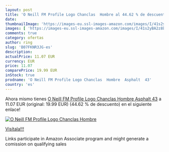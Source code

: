 ```yaml
---
layout: post
title: 'O Neill FM Profile Logo Chanclas  Hombre al 44.62 % de descuento'
date: 
thumbnailImage: 'https://images-eu.ssl-images-amazon.com/images/I/41s2yBA2z8L._SL200_.jpg'
images: [ 'https://images-eu.ssl-images-amazon.com/images/I/41s2yBA2z8L._SL200_.jpg' ]
comments: true
category: ofertas
author: ring
slug: 'B07FKNR3JG-es'
description:
actualPrice: 11.07 EUR
currency: EUR
price: 11.07
comparePrice: 19.99 EUR
inStock: true
prodname: 'O Neill FM Profile Logo Chanclas  Hombre  Asphalt  43'
country: 'es'
---
```


Ahora mismo tienes [O Neill FM Profile Logo Chanclas  Hombre  Asphalt  43](https://www.amazon.es/dp/B07FKNR3JG/?tag=tolees-21) a 11.07 EUR (original: 19.99 EUR) (44.62 %  de descuento) en el siguiente enlace!

[![O Neill FM Profile Logo Chanclas  Hombre](https://images-eu.ssl-images-amazon.com/images/I/41s2yBA2z8L._SL200_.jpg)](https://www.amazon.es/dp/B07FKNR3JG/?tag=tolees-21)

[Visítala!!!](https://www.amazon.es/dp/B07FKNR3JG/?tag=tolees-21)

Links participate in Amazon Associate program and might generate a comission on qualifying sales
